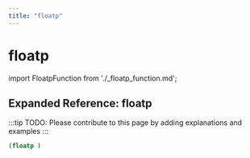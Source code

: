 ```yaml
---
title: "floatp"
---
```


# floatp

import FloatpFunction from './_floatp_function.md';

<FloatpFunction />

## Expanded Reference: floatp

:::tip
TODO: Please contribute to this page by adding explanations and examples
:::

```lisp
(floatp )
```

